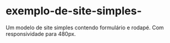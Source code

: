 # exemplo-de-site-simples-
Um modelo de site simples contendo formulário e rodapé. Com responsividade para 480px.
